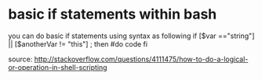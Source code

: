 # basic if statements within bash

you can do basic if statements using syntax as following
    if [$var =="string"] || [$anotherVar != "this"] ; then
      #do code
    fi

source: http://stackoverflow.com/questions/4111475/how-to-do-a-logical-or-operation-in-shell-scripting

